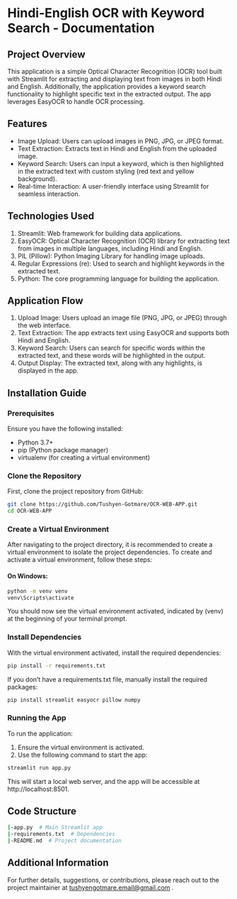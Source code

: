 
# Hindi-English OCR with Keyword Search - Documentation





## Project Overview

This application is a simple Optical Character Recognition (OCR) tool built with Streamlit for extracting and displaying text from images in both Hindi and English. Additionally, the application provides a keyword search functionality to highlight specific text in the extracted output. The app leverages EasyOCR to handle OCR processing.


## Features

- Image Upload: Users can upload images in PNG, JPG, or JPEG format.
- Text Extraction: Extracts text in Hindi and English from the uploaded image.
- Keyword Search: Users can input a keyword, which is then highlighted in the extracted text with custom styling (red text and yellow background).
- Real-time Interaction: A user-friendly interface using Streamlit for seamless interaction.


## Technologies Used

1) Streamlit: Web framework for building data applications.
2) EasyOCR: Optical Character Recognition (OCR) library for extracting text from images in multiple languages, including Hindi and English.
3) PIL (Pillow): Python Imaging Library for handling image uploads.
4) Regular Expressions (re): Used to search and highlight keywords in the extracted text.
5) Python: The core programming language for building the application.
## Application Flow

1) Upload Image: Users upload an image file (PNG, JPG, or JPEG) through the web interface.
2) Text Extraction: The app extracts text using EasyOCR and supports both Hindi and English.
3) Keyword Search: Users can search for specific words within the extracted text, and these words will be highlighted in the output.
4) Output Display: The extracted text, along with any highlights, is displayed in the app.

## Installation Guide

### Prerequisites
Ensure you have the following installed:

- Python 3.7+
- pip (Python package manager)
- virtualenv (for creating a virtual environment)

### Clone the Repository
First, clone the project repository from GitHub:

```bash
git clone https://github.com/Tushyen-Gotmare/OCR-WEB-APP.git
cd OCR-WEB-APP
```

### Create a Virtual Environment
After navigating to the project directory, it is recommended to create a virtual environment to isolate the project dependencies. To create and activate a virtual environment, follow these steps:

#### On Windows: 
```bash
python -m venv venv
venv\Scripts\activate
```

You should now see the virtual environment activated, indicated by (venv) at the beginning of your terminal prompt.

### Install Dependencies
With the virtual environment activated, install the required dependencies:

```bash 
pip install -r requirements.txt
```

If you don’t have a requirements.txt file, manually install the required packages:

```bash 
pip install streamlit easyocr pillow numpy
```

### Running the App
To run the application:

1) Ensure the virtual environment is activated.
2) Use the following command to start the app:

```bash 
streamlit run app.py
```
This will start a local web server, and the app will be accessible at http://localhost:8501.
## Code Structure

```bash 
|-app.py  # Main Streamlit app
|-requirements.txt  # Dependencies
|-README.md  # Project documentation
```
## Additional Information

For further details, suggestions, or contributions, please reach out to the project maintainer at tushyengotmare.email@gmail.com .